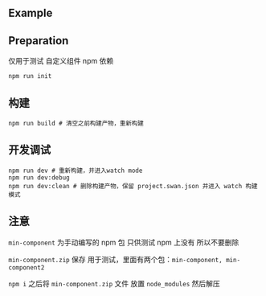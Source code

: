 Example
---

## Preparation

仅用于测试 自定义组件 npm 依赖

```shell
npm run init
```

## 构建

```shell
npm run build # 清空之前构建产物，重新构建
```

## 开发调试

```shell
npm run dev # 重新构建，并进入watch mode
npm run dev:debug
npm run dev:clean # 删除构建产物，保留 project.swan.json 并进入 watch 构建模式
```

## 注意

`min-component` 为手动编写的 npm 包 只供测试 npm 上没有 所以不要删除

`min-component.zip`  保存 用于测试，里面有两个包：`min-component, min-component2`

`npm i` 之后将  `min-component.zip` 文件 放置 `node_modules` 然后解压
